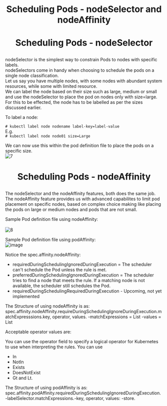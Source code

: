 # <p style="text-align: center;">Scheduling Pods - nodeSelector and nodeAffinity</p>

# <p style="text-align: center;">Scheduling Pods - nodeSelector</p>

nodeSelector is the simplest way to constrain Pods to nodes with specific labels.<br>
nodeSelectors come in handy when choosing to schedule the pods on a single node classification.<br>
Let us say you have multiple nodes, with some nodes with abundant system resources, while some with limited resource.<br>
We can label the node based on their size such as large, medium or small and use the nodeSelector to place the pod on nodes only with size=large.<br>
For this to be effected, the node has to be labelled as per the sizes discussed earlier.<br>

To label a node:

`# kubectl label node nodename label-key=label-value`<br>
E.g. <br>
`# kubectl label node node01 size=Large`<br>

We can now use this within the pod definition file to place the pods on a specific size.<br>
![7](https://github.com/pyvivid/K8S-References/assets/94853400/d73cdb3e-a349-40e4-a1e9-b610fe25fc10)<br>

# <p style="text-align: center;">Scheduling Pods - nodeAffinity</p>

The nodeSelector and the nodeAffinity features, both does the same job. The nodeAffinity feature provides us with advanced capabilites to limit pod placement on specific nodes, based on complex choice making like placing the pods on large or medium nodes and pods that are not small.<br>

Sample Pod definition file using nodeAffinity:<br>                                               
![8](https://github.com/pyvivid/K8S-References/assets/94853400/7ddb2b80-8c80-4bb2-85c3-5f9500e307fd)  

 Sample Pod definition file using podAffinity:<br>
![image](https://github.com/pyvivid/K8S-References/assets/94853400/7b310c46-989d-477f-a1a5-1cd6c481b0a0)

Notice the spec.affinity.nodeAffinity:

- requiredDuringSchedulingIgnoredDuringExecution = The scheduler can't schedule the Pod unless the rule is met.
- preferredDuringSchedulingIgnoredDuringExecution = The scheduler tries to find a node that meets the rule. If a matching node is not available, the scheduler still schedules the Pod.
- requiredDuringSchedulingRequiredDuringExecution - Upcoming, not yet implemented

The Structure of using nodeAffinity is as: spec.affinity.nodeAffinity.requireDuringSchedulingIgnoreDuringExecution.matchExpresssions.key, operator, values.
-matchExpressions = List
-values = List

Acceptable operator values are:

You can use the operator field to specify a logical operator for Kubernetes to use when interpreting the rules. 
You can use 
 + In
 + NotIn
 + Exists
 + DoesNotExist
 + Gt and Lt.

The Structure of using podAffinity is as: spec.affinity.podAffinity.requiredDuringSchedulingIgnoredDuringExecution.-labelSelector.matchExpressions.-key, operator, values: -store.




